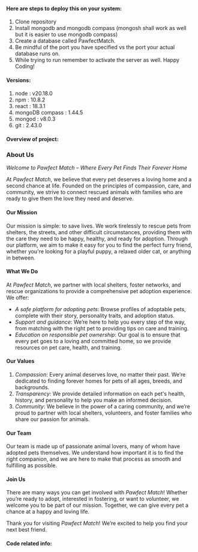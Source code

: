 
#### Here are steps to deploy this on your system:

1. Clone repository
2. Install mongodb and mongodb compass (mongosh shall work as well but it is easier to use mongodb compass)
3. Create a database called PawfectMatch.
4. Be mindful of the port you have specified vs the port your actual database runs on.
5. While trying to run remember to activate the server as well.
 Happy Coding!


#### Versions:
1. node : v20.18.0
2. npm : 10.8.2
3. react : 18.3.1
4. mongoDB compass : 1.44.5
5. mongod : v8.0.3
6. git : 2.43.0





#### Overview of project:

### About Us

*Welcome to *Pawfect Match* – Where Every Pet Finds Their Forever Home*

At *Pawfect Match*, we believe that every pet deserves a loving home and a second chance at life. Founded on the principles of compassion, care, and community, we strive to connect rescued animals with families who are ready to give them the love they need and deserve.

#### Our Mission
Our mission is simple: to save lives. We work tirelessly to rescue pets from shelters, the streets, and other difficult circumstances, providing them with the care they need to be happy, healthy, and ready for adoption. Through our platform, we aim to make it easy for you to find the perfect furry friend, whether you're looking for a playful puppy, a relaxed older cat, or anything in between.

#### What We Do
At *Pawfect Match*, we partner with local shelters, foster networks, and rescue organizations to provide a comprehensive pet adoption experience. We offer:

- *A safe platform for adopting pets*: Browse profiles of adoptable pets, complete with their story, personality traits, and adoption status.
- *Support and guidance*: We’re here to help you every step of the way, from matching with the right pet to providing tips on care and training.
- *Education on responsible pet ownership*: Our goal is to ensure that every pet goes to a loving and committed home, so we provide resources on pet care, health, and training.

#### Our Values
1. *Compassion*: Every animal deserves love, no matter their past. We’re dedicated to finding forever homes for pets of all ages, breeds, and backgrounds.
2. *Transparency*: We provide detailed information on each pet's health, history, and personality to help you make an informed decision.
3. *Community*: We believe in the power of a caring community, and we’re proud to partner with local shelters, volunteers, and foster families who share our passion for animals.

#### Our Team
Our team is made up of passionate animal lovers, many of whom have adopted pets themselves. We understand how important it is to find the right companion, and we are here to make that process as smooth and fulfilling as possible.

#### Join Us
There are many ways you can get involved with *Pawfect Match*! Whether you’re ready to adopt, interested in fostering, or want to volunteer, we welcome you to be part of our mission. Together, we can give every pet a chance at a happy and loving life.

Thank you for visiting *Pawfect Match*! We’re excited to help you find your next best friend.

#### Code related info:



